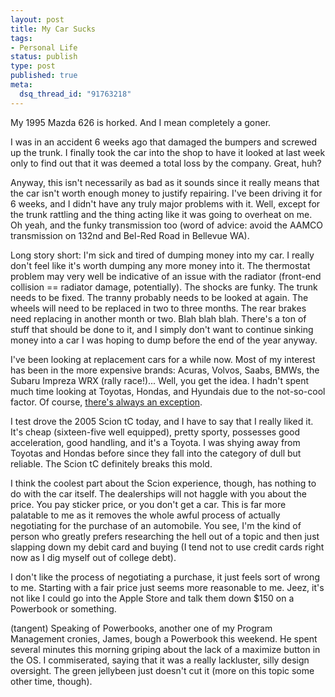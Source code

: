 ```yaml
--- 
layout: post
title: My Car Sucks
tags: 
- Personal Life
status: publish
type: post
published: true
meta: 
  dsq_thread_id: "91763218"
---
```

My 1995 Mazda 626 is horked. And I mean completely a goner.

  I was in an accident 6 weeks ago that damaged the bumpers and screwed up the trunk. I finally took the car into the shop to have it looked at last week only to find out that it was deemed a total loss by the company. Great, huh?

  Anyway, this isn't necessarily as bad as it sounds since it really means that the car isn't worth enough money to justify repairing. I've been driving it for 6 weeks, and I didn't have any truly major problems with it. Well, except for the trunk rattling and the thing acting like it was going to overheat on me. Oh yeah, and the funky transmission too (word of advice: avoid the AAMCO transmission on 132nd and Bel-Red Road in Bellevue WA).

  Long story short: I'm sick and tired of dumping money into my car. I really don't feel like it's worth dumping any more money into it. The thermostat problem may very well be indicative of an issue with the radiator (front-end collision == radiator damage, potentially). The shocks are funky. The trunk needs to be fixed. The tranny probably needs to be looked at again. The wheels will need to be replaced in two to three months. The rear brakes need replacing in another month or two. Blah blah blah. There's a ton of stuff that should be done to it, and I simply don't want to continue sinking money into a car I was hoping to dump before the end of the year anyway.

  I've been looking at replacement cars for a while now. Most of my interest has been in the more expensive brands: Acuras, Volvos, Saabs, BMWs, the Subaru Impreza WRX (rally race!)... Well, you get the idea. I hadn't spent much time looking at Toyotas, Hondas, and Hyundais due to the not-so-cool factor. Of course, <a href="http://www.scion.com/drive/gallery/drive_tc_gallery.html">there's always an exception</a>.

  I test drove the 2005 Scion tC today, and I have to say that I really liked it. It's cheap (sixteen-five well equipped), pretty sporty, possesses good acceleration, good handling, and it's a Toyota. I was shying away from Toyotas and Hondas before since they fall into the category of dull but reliable. The Scion tC definitely breaks this mold.

  I think the coolest part about the Scion experience, though, has nothing to do with the car itself. The dealerships will not haggle with you about the price. You pay sticker price, or you don't get a car. This is far more palatable to me as it removes the whole awful process of actually negotiating for the purchase of an automobile. You see, I'm the kind of person who greatly prefers researching the hell out of a topic and then just slapping down my debit card and buying (I tend not to use credit cards right now as I dig myself out of college debt).

  I don't like the process of negotiating a purchase, it just feels sort of wrong to me. Starting with a fair price just seems more reasonable to me. Jeez, it's not like I could go into the Apple Store and talk them down $150 on a Powerbook or something.

  (tangent) Speaking of Powerbooks, another one of my Program Management cronies, James, bough a Powerbook this weekend. He spent several minutes this morning griping about the lack of a maximize button in the OS. I commiserated, saying that it was a really lackluster, silly design oversight. The green jellybeen just doesn't cut it (more on this topic some other time, though).
